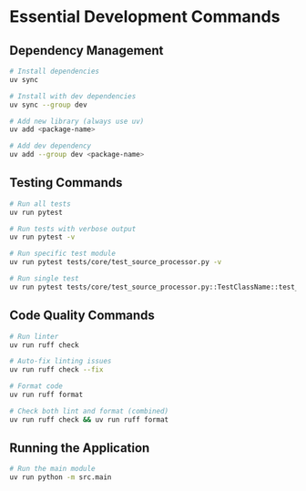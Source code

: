 # Essential Development Commands

## Dependency Management
```bash
# Install dependencies
uv sync

# Install with dev dependencies
uv sync --group dev

# Add new library (always use uv)
uv add <package-name>

# Add dev dependency
uv add --group dev <package-name>
```

## Testing Commands
```bash
# Run all tests
uv run pytest

# Run tests with verbose output
uv run pytest -v

# Run specific test module
uv run pytest tests/core/test_source_processor.py -v

# Run single test
uv run pytest tests/core/test_source_processor.py::TestClassName::test_method -v
```

## Code Quality Commands
```bash
# Run linter
uv run ruff check

# Auto-fix linting issues
uv run ruff check --fix

# Format code
uv run ruff format

# Check both lint and format (combined)
uv run ruff check && uv run ruff format
```

## Running the Application
```bash
# Run the main module
uv run python -m src.main
```
